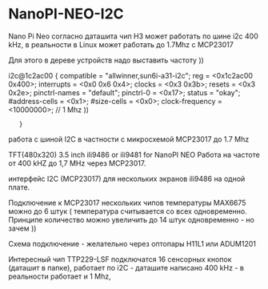 # NanoPI-NEO-I2C
Nano Pi Neo согласно даташита чип H3  может работать по шине
i2c 400 kHz, в реальности в Linux может работать до 1.7Mhz c MCP23017

Для этого в дереве устройств надо выставить частоту ))


i2c@1c2ac00 {
			compatible = "allwinner,sun6i-a31-i2c";
			reg = <0x1c2ac00 0x400>;
			interrupts = <0x0 0x6 0x4>;
			clocks = <0x3 0x3b>;
			resets = <0x3 0x2e>;
			pinctrl-names = "default";
			pinctrl-0 = <0x17>;
			status = "okay";
			#address-cells = <0x1>;
			#size-cells = <0x0>;
			clock-frequency = <10000000>; // 1 Mhz )) 
      
       }
       
      
работа с шиной I2C в частности с микросхемой MCP23017  до 1.7 Mhz

TFT(480x320) 3.5 inch ili9486 or ili9481  for NanoPI NEO
Работа на частоте от 400 kHZ до 1,7 MHz через MCP23017.


интерфейс I2C (MCP23017) для нескольких экранов ili9486
на одной плате.

Подключение к MCP23017 нескольких чипов температуры MAX6675 можно до 6 штук (
температура считывается со всех одновременно.
Принципе количество можно увеличить до 14 штук одновременно - но зачем ))

Схема подключение - желательно через оптопары H11L1 или ADUM1201  



Интересный чип TTP229-LSF  подключатся 16 сенсорных кнопок (даташит в папке), 
работает по i2C - даташите написано 400 kHz - в реальности работает и 1 Mhz,
